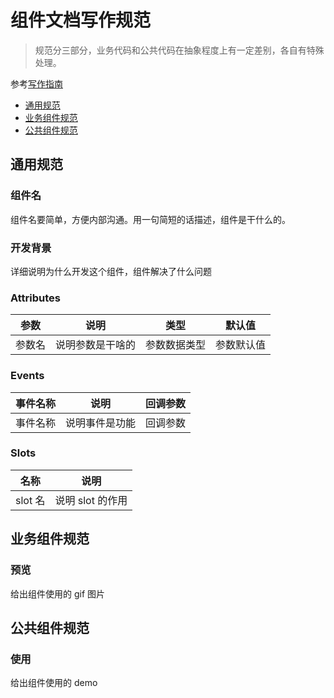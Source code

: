 # 组件文档写作规范

> 规范分三部分，业务代码和公共代码在抽象程度上有一定差别，各自有特殊处理。

参考[写作指南](https://mpan-batman.github.io/guide/)

- [通用规范](#通用规范)
- [业务组件规范](#业务组件规范)
- [公共组件规范](#公共组件规范)

## 通用规范

### 组件名

组件名要简单，方便内部沟通。用一句简短的话描述，组件是干什么的。

### 开发背景

详细说明为什么开发这个组件，组件解决了什么问题

### Attributes

| 参数   | 说明             | 类型         | 默认值     |
| ------ | ---------------- | ------------ | ---------- |
| 参数名 | 说明参数是干啥的 | 参数数据类型 | 参数默认值 |

### Events

| 事件名称 | 说明           | 回调参数 |
| -------- | -------------- | -------- |
| 事件名称 | 说明事件是功能 | 回调参数 |

### Slots

| 名称    | 说明             |
| ------- | ---------------- |
| slot 名 | 说明 slot 的作用 |

## 业务组件规范

### 预览

给出组件使用的 gif 图片

## 公共组件规范

### 使用

给出组件使用的 demo

